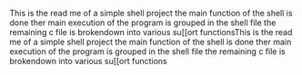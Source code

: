 This is the read me of a simple shell project
the main function of the shell is done 
ther main execution of the program is grouped in the shell file
the remaining c file is brokendown into various su[[ort functionsThis is the read me of a simple shell project
the main function of the shell is done 
ther main execution of the program is grouped in the shell file
the remaining c file is brokendown into various su[[ort functions

